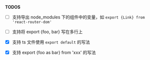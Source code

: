 **TODOS**
* [ ] 支持导出 node_modules 下的组件中的变量，如 `export {Link} from 'react-router-dom'`
* [ ] 支持将 export {foo, bar} 写在多行上

* [x] 支持 ts 文件使用 `export default` 的写法
* [x] 支持 export {foo as bar} from 'xxx' 的写法
